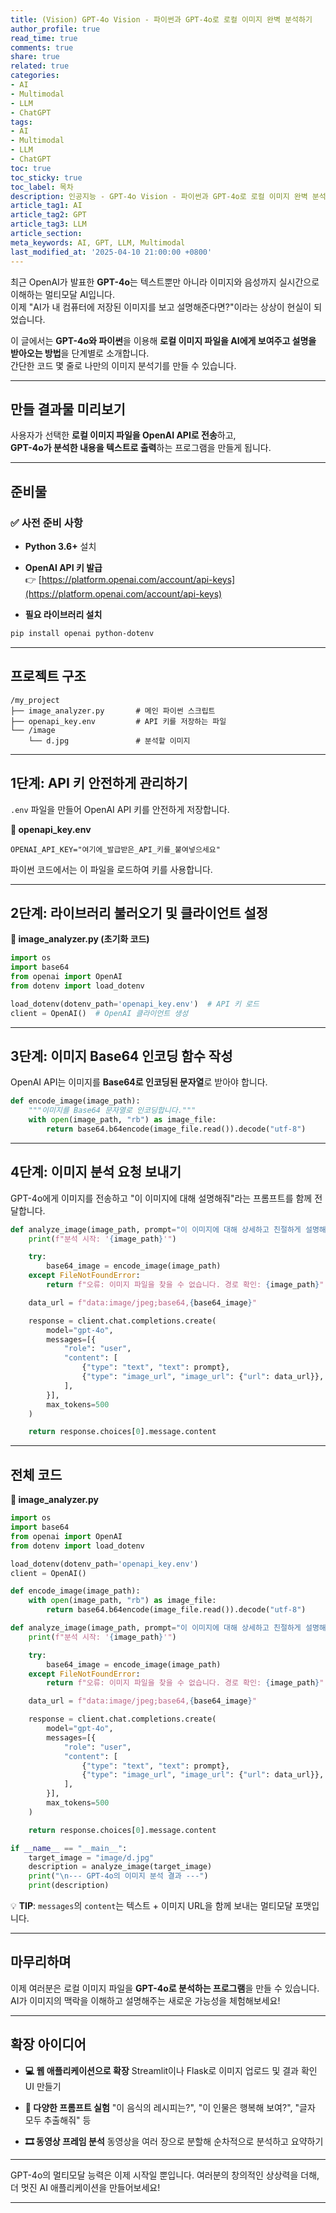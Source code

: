 ```yaml
---
title: (Vision) GPT-4o Vision - 파이썬과 GPT-4o로 로컬 이미지 완벽 분석하기
author_profile: true
read_time: true
comments: true
share: true
related: true
categories:
- AI
- Multimodal
- LLM
- ChatGPT
tags:
- AI
- Multimodal
- LLM
- ChatGPT
toc: true
toc_sticky: true
toc_label: 목차
description: 인공지능 - GPT-4o Vision - 파이썬과 GPT-4o로 로컬 이미지 완벽 분석하기
article_tag1: AI
article_tag2: GPT
article_tag3: LLM
article_section: 
meta_keywords: AI, GPT, LLM, Multimodal
last_modified_at: '2025-04-10 21:00:00 +0800'
---
```



최근 OpenAI가 발표한 **GPT-4o**는 텍스트뿐만 아니라 이미지와 음성까지 실시간으로 이해하는 멀티모달 AI입니다.  
이제 "AI가 내 컴퓨터에 저장된 이미지를 보고 설명해준다면?"이라는 상상이 현실이 되었습니다.

이 글에서는 **GPT-4o와 파이썬**을 이용해 **로컬 이미지 파일을 AI에게 보여주고 설명을 받아오는 방법**을 단계별로 소개합니다.  
간단한 코드 몇 줄로 나만의 이미지 분석기를 만들 수 있습니다.

---

## 만들 결과물 미리보기

사용자가 선택한 **로컬 이미지 파일을 OpenAI API로 전송**하고,  
**GPT-4o가 분석한 내용을 텍스트로 출력**하는 프로그램을 만들게 됩니다.

---

## 준비물

### ✅ 사전 준비 사항

- **Python 3.6+** 설치
- **OpenAI API 키 발급**  
  👉 [https://platform.openai.com/account/api-keys](https://platform.openai.com/account/api-keys)

- **필요 라이브러리 설치**

```bash
pip install openai python-dotenv
````

---

## 프로젝트 구조

```
/my_project
├── image_analyzer.py       # 메인 파이썬 스크립트
├── openapi_key.env         # API 키를 저장하는 파일
└── /image
    └── d.jpg               # 분석할 이미지
```

---

## 1단계: API 키 안전하게 관리하기

`.env` 파일을 만들어 OpenAI API 키를 안전하게 저장합니다.

**📄 openapi\_key.env**

```env
OPENAI_API_KEY="여기에_발급받은_API_키를_붙여넣으세요"
```

파이썬 코드에서는 이 파일을 로드하여 키를 사용합니다.

---

## 2단계: 라이브러리 불러오기 및 클라이언트 설정

**🐍 image\_analyzer.py (초기화 코드)**

```python
import os
import base64
from openai import OpenAI
from dotenv import load_dotenv

load_dotenv(dotenv_path='openapi_key.env')  # API 키 로드
client = OpenAI()  # OpenAI 클라이언트 생성
```

---

## 3단계: 이미지 Base64 인코딩 함수 작성

OpenAI API는 이미지를 **Base64로 인코딩된 문자열**로 받아야 합니다.

```python
def encode_image(image_path):
    """이미지를 Base64 문자열로 인코딩합니다."""
    with open(image_path, "rb") as image_file:
        return base64.b64encode(image_file.read()).decode("utf-8")
```

---

## 4단계: 이미지 분석 요청 보내기

GPT-4o에게 이미지를 전송하고 "이 이미지에 대해 설명해줘"라는 프롬프트를 함께 전달합니다.

```python
def analyze_image(image_path, prompt="이 이미지에 대해 상세하고 친절하게 설명해줘."):
    print(f"분석 시작: '{image_path}'")

    try:
        base64_image = encode_image(image_path)
    except FileNotFoundError:
        return f"오류: 이미지 파일을 찾을 수 없습니다. 경로 확인: {image_path}"

    data_url = f"data:image/jpeg;base64,{base64_image}"

    response = client.chat.completions.create(
        model="gpt-4o",
        messages=[{
            "role": "user",
            "content": [
                {"type": "text", "text": prompt},
                {"type": "image_url", "image_url": {"url": data_url}},
            ],
        }],
        max_tokens=500
    )

    return response.choices[0].message.content
```

---

## 전체 코드

**🐍 image\_analyzer.py**

```python
import os
import base64
from openai import OpenAI
from dotenv import load_dotenv

load_dotenv(dotenv_path='openapi_key.env')
client = OpenAI()

def encode_image(image_path):
    with open(image_path, "rb") as image_file:
        return base64.b64encode(image_file.read()).decode("utf-8")

def analyze_image(image_path, prompt="이 이미지에 대해 상세하고 친절하게 설명해줘."):
    print(f"분석 시작: '{image_path}'")

    try:
        base64_image = encode_image(image_path)
    except FileNotFoundError:
        return f"오류: 이미지 파일을 찾을 수 없습니다. 경로 확인: {image_path}"

    data_url = f"data:image/jpeg;base64,{base64_image}"

    response = client.chat.completions.create(
        model="gpt-4o",
        messages=[{
            "role": "user",
            "content": [
                {"type": "text", "text": prompt},
                {"type": "image_url", "image_url": {"url": data_url}},
            ],
        }],
        max_tokens=500
    )

    return response.choices[0].message.content

if __name__ == "__main__":
    target_image = "image/d.jpg"
    description = analyze_image(target_image)
    print("\n--- GPT-4o의 이미지 분석 결과 ---")
    print(description)
```

💡 **TIP**: `messages`의 `content`는 텍스트 + 이미지 URL을 함께 보내는 멀티모달 포맷입니다.

---

## 마무리하며

이제 여러분은 로컬 이미지 파일을 **GPT-4o로 분석하는 프로그램**을 만들 수 있습니다.
AI가 이미지의 맥락을 이해하고 설명해주는 새로운 가능성을 체험해보세요!

---

## 확장 아이디어

* **💻 웹 애플리케이션으로 확장**
  Streamlit이나 Flask로 이미지 업로드 및 결과 확인 UI 만들기

* **🤔 다양한 프롬프트 실험**
  "이 음식의 레시피는?", "이 인물은 행복해 보여?", "글자 모두 추출해줘" 등

* **🎞️ 동영상 프레임 분석**
  동영상을 여러 장으로 분할해 순차적으로 분석하고 요약하기

---

GPT-4o의 멀티모달 능력은 이제 시작일 뿐입니다.
여러분의 창의적인 상상력을 더해, 더 멋진 AI 애플리케이션을 만들어보세요!

---
